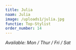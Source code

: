 ```yaml
---
title: Julia
naam: Julia
image: /uploads1/julia.jpg
functie: Top-Stylist
order_number: 14
---
```


*Available: Mon / Thur / Fri / Sat*